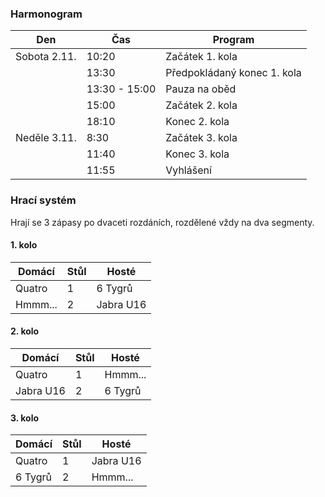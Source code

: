 ### Harmonogram

| Den          | Čas           | Program                     |
| ------------ | ------------- | --------------------------- |
| Sobota 2.11. | 10:20         | Začátek 1. kola             |
|              | 13:30         | Předpokládaný konec 1. kola |
|              | 13:30 - 15:00 | Pauza na oběd               |
|              | 15:00         | Začátek 2. kola             |
|              | 18:10         | Konec 2. kola               |
| Neděle 3.11. | 8:30          | Začátek 3. kola             |
|              | 11:40         | Konec 3. kola               |
|              | 11:55         | Vyhlášení                   |

### Hrací systém

Hrají se 3 zápasy po dvaceti rozdáních, rozdělené vždy na dva segmenty.

#### 1. kolo

| Domácí   | Stůl | Hosté       |
|----------|------|-------------|
| Quatro   | 1    | 6 Tygrů     |
| Hmmm...  | 2    | Jabra U16   |

#### 2. kolo

| Domácí   | Stůl | Hosté       |
|----------|------|-------------|
| Quatro   | 1    | Hmmm...     |
| Jabra U16| 2    | 6 Tygrů     |

#### 3. kolo

| Domácí   | Stůl | Hosté       |
|----------|------|-------------|
| Quatro   | 1    | Jabra U16   |
| 6 Tygrů  | 2    | Hmmm...     |

